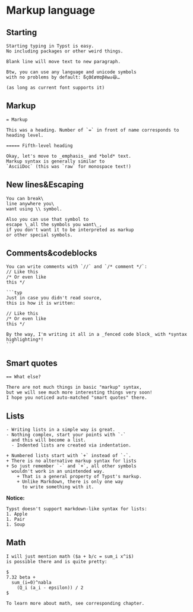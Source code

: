 # Markup language

## Starting

```typ
Starting typing in Typst is easy.
No including packages or other weird things.

Blank line will move text to new paragraph.

Btw, you can use any language and unicode symbols
with no problems by default: ßçœ̃ɛ̃ø∀αβёыა😆…

(as long as current font supports it)
```

## Markup

```typ
= Markup

This was a heading. Number of `=` in front of name corresponds to heading level.

===== Fifth-level heading

Okay, let's move to _emphasis_ and *bold* text.
Markup syntax is generally similar to
`AsciiDoc` (this was `raw` for monospace text!)
```

## New lines&Escaping

```typ
You can break\
line anywhere you\
want using \\ symbol.

Also you can use that symbol to
escape \_all the symbols you want\_,
if you don't want it to be interpreted as markup
or other special symbols.
```

## Comments&codeblocks

```````typ
You can write comments with `//` and `/* comment */`:
// Like this
/* Or even like
this */

```typ
Just in case you didn't read source,
this is how it is written:

// Like this
/* Or even like
this */

By the way, I'm writing it all in a _fenced code block_ with *syntax highlighting*!
```
```````

## Smart quotes

```typ
== What else?

There are not much things in basic "markup" syntax,
but we will see much more interesting things very soon!
I hope you noticed auto-matched "smart quotes" there.
```

## Lists

```typ
- Writing lists in a simple way is great.
- Nothing complex, start your points with `-`
  and this will become a list.
  - Indented lists are created via indentation.

+ Numbered lists start with `+` instead of `-`.
+ There is no alternative markup syntax for lists
+ So just remember `-` and `+`, all other symbols
  wouldn't work in an unintended way.
    + That is a general property of Typst's markup.
    + Unlike Markdown, there is only one way
      to write something with it.
```

**Notice:**

```typ
Typst doesn't support markdown-like syntax for lists:
1. Apple
1. Pair
1. Soup
```

## Math

```typ
I will just mention math ($a + b/c = sum_i x^i$) 
is possible there and is quite pretty:

$
7.32 beta +
  sum_(i=0)^nabla
    (Q_i (a_i - epsilon)) / 2
$

To learn more about math, see corresponding chapter.
```